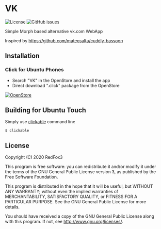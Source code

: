 # VK
[![License](https://img.shields.io/badge/license-GPLv3-blue.svg)](https://www.gnu.org/licenses/gpl-3.0.html)
[![GitHub issues](https://img.shields.io/github/issues/RedFox3/vkontakte.svg)](https://github.com/RedFox3/vkontakte/issues)

Simple Morph based alternative vk.com WebApp

Inspired by https://github.com/mateosalta/cuddly-bassoon

## Installation

### Click for Ubuntu Phones

- Search "VK" in the OpenStore and install the app
- Direct download ".click" package from the OpenStore

[![OpenStore](https://open-store.io/badges/en_US.png)](https://open-store.io/app/vkontakte.redfox3)

## Building for Ubuntu Touch

Simply use [clickable](https://clickable-ut.dev/en/latest/) command line

	$ clickable

## License

Copyright (C) 2020  RedFox3

This program is free software: you can redistribute it and/or modify it under the terms of the GNU General Public License version 3, as published
by the Free Software Foundation.

This program is distributed in the hope that it will be useful, but WITHOUT ANY WARRANTY; without even the implied warranties of MERCHANTABILITY, SATISFACTORY QUALITY, or FITNESS FOR A PARTICULAR PURPOSE.  See the GNU General Public License for more details.

You should have received a copy of the GNU General Public License along with this program.  If not, see <http://www.gnu.org/licenses/>.
